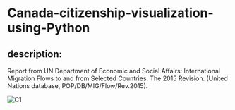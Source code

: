 # Canada-citizenship-visualization-using-Python
## description: 
Report from UN Department of Economic and Social Affairs: International Migration Flows to and from Selected Countries: The 2015 Revision. (United Nations database, POP/DB/MIG/Flow/Rev.2015).

![C1](https://user-images.githubusercontent.com/58776067/184551320-fa254b8a-3749-4056-ba7c-efdad2039e10.png)
